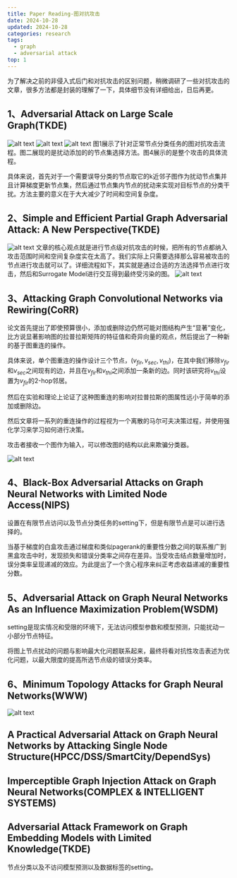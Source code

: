 ```yaml
---
title: Paper Reading-图对抗攻击
date: 2024-10-28
updated: 2024-10-28
categories: research
tags:
  - graph
  - adversarial attack
top: 1
---
```


为了解决之前的非侵入式后门和对抗攻击的区别问题，稍微调研了一些对抗攻击的文章，很多方法都是封装的理解了一下，具体细节没有详细给出，日后再更。

## 1、Adversarial Attack on Large Scale Graph(TKDE)
![alt text](image-2.png)
![alt text](image-1.png)
![alt text](image-3.png)
图1展示了针对正常节点分类任务的图对抗攻击流程。图二展现的是扰动添加的的节点集选择方法。图4展示的是整个攻击的具体流程。

具体来说，首先对于一个需要误导分类的节点取它的k近邻子图作为扰动节点集并且计算梯度更新节点集，然后通过节点集内节点的扰动来实现对目标节点的分类干扰。方法主要的意义在于大大减少了时间和空间复杂度。

## 2、Simple and Efficient Partial Graph Adversarial Attack: A New Perspective(TKDE)
![alt text](image-4.png)
文章的核心观点就是进行节点级对抗攻击的时候，把所有的节点都纳入攻击范围时间和空间复杂度实在太高了。我们实际上只需要选择那么容易被攻击的节点进行攻击就可以了。详细流程如下，其实就是通过合适的方法选择节点进行攻击，然后和Surrogate Model进行交互得到最终受污染的图。
![alt text](image-5.png)

## 3、Attacking Graph Convolutional Networks via Rewiring(CoRR)

论文首先提出了即使预算很小，添加或删除边仍然可能对图结构产生“显著”变化，比方说显著影响图的拉普拉斯矩阵的特征值和奇异向量的观点，然后提出了一种新的基于图重连的操作。

具体来说，单个图重连的操作设计三个节点，($v_{fir},v_{sec},v_{thi}$)，在其中我们移除$v_{fir}$和$v_{sec}$之间现有的边，并且在$v_{fir}$和$v_{thi}$之间添加一条新的边。同时该研究将$v_{thi}$设置为$v_{fir}$的2-hop邻居。

然后在实验和理论上论证了这种图重连的影响对拉普拉斯的图属性远小于简单的添加或删除边。

然后文章将一系列的重连操作的过程视为一个离散的马尔可夫决策过程，并使用强化学习来学习如何进行决策。

攻击者接收一个图作为输入，可以修改图的结构以此来欺骗分类器。

![alt text](image-6.png)

## 4、Black-Box Adversarial Attacks on Graph Neural Networks with Limited Node Access(NIPS)

设置在有限节点访问以及节点分类任务的setting下，但是有限节点是可以进行选择的。

当基于梯度的白盒攻击通过梯度和类似pagerank的重要性分数之间的联系推广到黑盒攻击中时，发现损失和错误分类率之间存在差异。当受攻击结点数量增加时，误分类率呈现递减的效应。为此提出了一个贪心程序来纠正考虑收益递减的重要性分数。

## 5、Adversarial Attack on Graph Neural Networks As an Influence Maximization Problem(WSDM)

setting是现实情况和受限的环境下，无法访问模型参数和模型预测，只能扰动一小部分节点特征。

将图上节点扰动的问题与影响最大化问题联系起来，最终将看对抗性攻击表述为优化问题，以最大限度的提高所选节点级的错误分类率。


## 6、Minimum Topology Attacks for Graph Neural Networks(WWW)
![alt text](image-7.png)

## A Practical Adversarial Attack on Graph Neural Networks by Attacking Single Node Structure(HPCC/DSS/SmartCity/DependSys)

## Imperceptible Graph Injection Attack on Graph Neural Networks(COMPLEX & INTELLIGENT SYSTEMS)

## Adversarial Attack Framework on Graph Embedding Models with Limited Knowledge(TKDE)

节点分类以及不访问模型预测以及数据标签的setting。